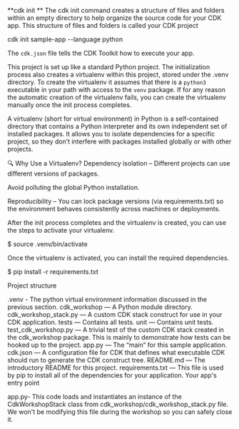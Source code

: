**cdk init
**
The cdk init command creates a structure of files and folders within an empty directory to help organize the source code for your CDK app. This structure of files and folders is called your CDK project

cdk init sample-app --language python

The `cdk.json` file tells the CDK Toolkit how to execute your app.

This project is set up like a standard Python project.  The initialization process also creates
a virtualenv within this project, stored under the .venv directory.  To create the virtualenv
it assumes that there is a `python3` executable in your path with access to the `venv` package.
If for any reason the automatic creation of the virtualenv fails, you can create the virtualenv
manually once the init process completes.

A virtualenv (short for virtual environment) in Python is a self-contained directory that contains a Python interpreter and its own independent set of installed packages. It allows you to isolate dependencies for a specific project, so they don’t interfere with packages installed globally or with other projects.

🔍 Why Use a Virtualenv?
Dependency isolation – Different projects can use different versions of packages.

Avoid polluting the global Python installation.

Reproducibility – You can lock package versions (via requirements.txt) so the environment behaves consistently across machines or deployments.


After the init process completes and the virtualenv is created, you can use the steps to activate your virtualenv.

$ source .venv/bin/activate

Once the virtualenv is activated, you can install the required dependencies.

$ pip install -r requirements.txt

Project structure

.venv - The python virtual environment information discussed in the previous section.
cdk_workshop — A Python module directory.
cdk_workshop_stack.py — A custom CDK stack construct for use in your CDK application.
tests — Contains all tests.
unit — Contains unit tests.
test_cdk_workshop.py — A trivial test of the custom CDK stack created in the cdk_workshop package. This is mainly to demonstrate how tests can be hooked up to the project.
app.py — The “main” for this sample application.
cdk.json — A configuration file for CDK that defines what executable CDK should run to generate the CDK construct tree.
README.md — The introductory README for this project.
requirements.txt — This file is used by pip to install all of the dependencies for your application.
Your app's entry point


app.py- This code loads and instantiates an instance of the CdkWorkshopStack class from cdk_workshop/cdk_workshop_stack.py file. We won't be modifying this file during the workshop so you can safely close it.
